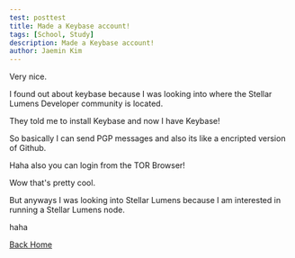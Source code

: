 ```yaml
---
test: posttest
title: Made a Keybase account!
tags: [School, Study]
description: Made a Keybase account!
author: Jaemin Kim
--- 
```


Very nice.

I found out about keybase because I was looking into where the Stellar Lumens Developer community is located.

They told me to install Keybase and now I have Keybase!

So basically I can send PGP messages and also its like a encripted version of Github.

Haha also you can login from the TOR Browser!

Wow that's pretty cool.

But anyways I was looking into Stellar Lumens because I am interested in running a Stellar Lumens node.

haha

[Back Home](https://jaemnkm.github.io/jekyll-now/)